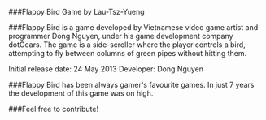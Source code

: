###Flappy Bird Game by Lau-Tsz-Yueng

###Flappy Bird is a game developed by Vietnamese video game artist and programmer Dong Nguyen, under his game development company dotGears. 
The game is a side-scroller where the player controls a bird, attempting to fly between columns of green pipes without hitting them.

Initial release date: 24 May 2013
Developer: Dong Nguyen

###Flappy Bird has been always gamer's favourite games. In just 7 years the development of this game was on high.

###Feel free to contribute!


